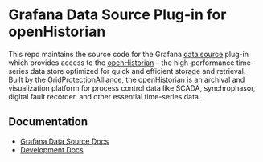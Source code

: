 # Grafana Data Source Plug-in for openHistorian

This repo maintains the source code for the Grafana [data source](https://grafana.com/grafana/plugins/data-source-plugins/) plug-in which provides access to the [openHistorian](https://github.com/GridProtectionAlliance/openHistorian) – the high-performance time-series data store optimized for quick and efficient storage and retrieval. Built by the [GridProtectionAlliance](https://www.gridprotectionalliance.org/), the openHistorian is an archival and visualization platform for process control data like SCADA, synchrophasor, digital fault recorder, and other essential time-series data.

## Documentation

* [Grafana Data Source Docs](src/README.md)
* [Development Docs](DEVELOPMENT.md)